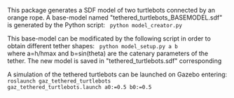 This package generates a SDF model of two turtlebots connected by an orange rope.
A base-model named "tethered_turtlebots_BASEMODEL.sdf" is generated by the Python script:
<code>
python model_creator.py
</code>

This base-model can be modificated by the following script in order to obtain different tether shapes:
<code>
python model_setup.py a b
</code>
where a=h/hmax and b=sin(theta) are the catenary parameters of the tether. The new model is saved in "tethered_turtlebots.sdf" corresponding

A simulation of the tethered turtlebots can be launched on Gazebo entering:
<code>
roslaunch gaz_tethered_turtlebots gaz_tethered_turtlebots.launch a0:=0.5 b0:=0.5
</code>
